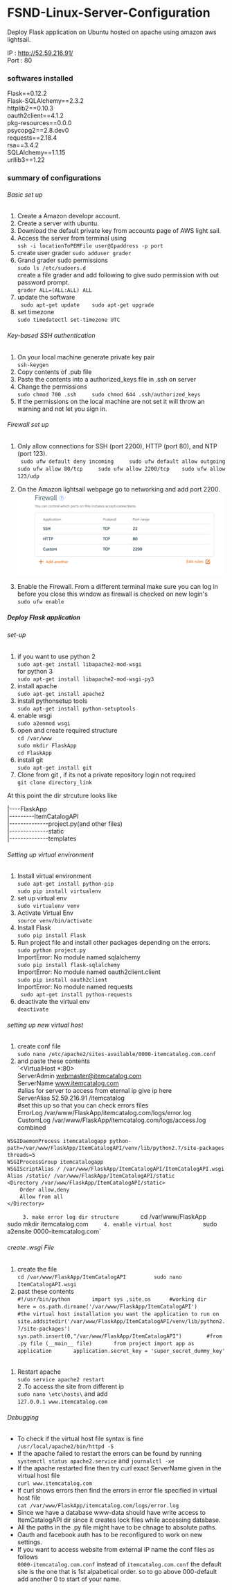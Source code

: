 # FSND-Linux-Server-Configuration

Deploy Flask application on Ubuntu  hosted on apache using amazon aws lightsail.

IP : http://52.59.216.91/   
Port : 80   

### softwares installed 

Flask==0.12.2  
Flask-SQLAlchemy==2.3.2  
httplib2==0.10.3   
oauth2client==4.1.2   
pkg-resources==0.0.0   
psycopg2==2.8.dev0   
requests==2.18.4   
rsa==3.4.2  
SQLAlchemy==1.1.15  
urllib3==1.22  

### summary of configurations 

###### Basic set up 


1. Create a Amazon developr account.  
2. Create a server with ubuntu.  
3. Download the default private key from accounts page of AWS light sail.  
4. Access the server from terminal using   
  `ssh -i locationToPEMFile user@Ipaddress -p port`  
5. create user grader `sudo adduser grader`  
6. Grand grader sudo permissions   
    `sudo ls /etc/sudoers.d`  
    create a file grader and add following to give sudo permission with out password prompt.  
    `grader ALL=(ALL:ALL) ALL`  
7. update the software    
  ` sudo apt-get update   
    sudo apt-get upgrade`   
8. set timezone   
   `sudo timedatectl set-timezone UTC`   
    
###### Key-based SSH authentication

1. On your local machine generate private key pair    
`ssh-keygen`   
2. Copy contents of .pub file   
3. Paste the contents into a authorized_keys file in .ssh on server    
4. Change the permissions    
    `sudo chmod 700 .ssh    
     sudo chmod 644 .ssh/authorized_keys`    
5. If the permissions on the local machine are not set it will throw an warning and not let you sign in.     

###### Firewall set up 

1. Only allow connections for SSH (port 2200), HTTP (port 80), and NTP (port 123).  
` sudo ufw default deny incoming    
  sudo ufw default allow outgoing    
  sudo ufw allow 80/tcp    
  sudo ufw allow 2200/tcp   
  sudo ufw allow 123/udp`     
  
2. On the Amazon lightsail webpage go to networking and add port 2200.     
    ![alt text](https://github.com/ramyaperi/FSND-Linux-Server-Configuration/blob/master/ScreenShot.png "screenshoot")
3. Enable the Firewall. From a different terminal make sure you can log in before you close this window as firewall is checked on new login's    
    `sudo ufw enable`    
    
 ##### Deploy Flask application
 
 ###### set-up
 
 1. if you want to use python 2     
 `sudo apt-get install libapache2-mod-wsgi`    
 for python 3    
 `sudo apt-get install libapache2-mod-wsgi-py3`    
 2. install apache     
 `sudo apt-get install apache2`     
 3. install pythonsetup tools     
 `sudo apt-get install python-setuptools`    
 4. enable wsgi    
 `sudo a2enmod wsgi `    
 5. open  and create required structure    
  `cd /var/www `    
  `sudo mkdir FlaskApp`    
  `cd FlaskApp`    
 6. install git     
  `sudo apt-get install git`     
 7. Clone from git , if its not a private repository login not required    
   `git clone directory_link`    
   
  At this point the dir strcuture looks like     
   
   |----FlaskApp   
   |---------ItemCatalogAPI   
   |--------------project.py(and other files)    
   |--------------static    
   |--------------templates     
   
  ###### Setting up virtual environment     
  1. Install virtual environment    
  `sudo apt-get install python-pip`    
  `sudo pip install virtualenv `    
  2. set up virtual env    
  `sudo virtualenv venv`    
  3. Activate Virtual Env     
  `source venv/bin/activate `    
  4. Install Flask     
  `sudo pip install Flask `    
  5. Run project file and install other packages depending on the errors.     
  `sudo python project.py`    
  ImportError: No module named sqlalchemy    
  `sudo pip install flask-sqlalchemy`    
  ImportError: No module named oauth2client.client     
  `sudo pip install oauth2client`    
  ImportError: No module named requests    
  ` sudo apt-get install python-requests`     
  6. deactivate the virtual env      
  `deactivate`      
  
  ###### setting up new virtual host
  
  1. create conf file     
  `sudo nano /etc/apache2/sites-available/0000-itemcatalog.com.conf`        
  2. and paste these contents         
  `<VirtualHost *:80>       
    ServerAdmin webmaster@itemcatalog.com       
    ServerName www.itemcatalog.com        
    #alias for server to access from eternal ip give ip here        
    ServerAlias 52.59.216.91 /itemcatalog     
    #set this up so that you can check errors files       
    ErrorLog /var/www/FlaskApp/itemcatalog.com/logs/error.log       
    CustomLog /var/www/FlaskApp/itemcatalog.com/logs/access.log combined        

    WSGIDaemonProcess itemcatalogapp python-path=/var/www/FlaskApp/ItemCatalogAPI/venv/lib/python2.7/site-packages threads=5   
    WSGIProcessGroup itemcatalogapp     
    WSGIScriptAlias / /var/www/FlaskApp/ItemCatalogAPI/ItemCatalogAPI.wsgi      
    Alias /static/ /var/www/FlaskApp/ItemCatalogAPI/static      
    <Directory /var/www/FlaskApp/ItemCatalogAPI/static>     
        Order allow,deny      
        Allow from all      
    </Directory>      

</VirtualHost>`     
3. make error log dir structure       
`cd /var/www/FlaskApp       
sudo mkdir itemcatalog.com`     
4. enable virtual host          
`sudo a2ensite 0000-itemcatalog.com`      

###### create .wsgi File
1. create the file        
`cd /var/www/FlaskApp/ItemCatalogAPI        
sudo nano ItemCatalogAPI.wsgi`      
2. past these contents        
`#!/usr/bin/python      
import sys ,site,os     
#working dir      
here = os.path.dirname('/var/www/FlaskApp/ItemCatalogAPI')      
#the virtual host installation you want the application to run on       
site.addsitedir('/var/www/FlaskApp/ItemCatalogAPI/venv/lib/python2.7/site-packages')        
sys.path.insert(0,"/var/www/FlaskApp/ItemCatalogAPI")       
#from .py file (__main__ file)      
from project import app as application      
application.secret_key = 'super_secret_dummy_key'`        

######
1. Restart apache         
`sudo service apache2 restart `       
2 .To access the site from different ip     
`sudo nano \etc\hosts\` and add     
`127.0.0.1 www.itemcatalog.com`     
###### Debugging

* To check if the virtual host file syntax is fine      
 `/usr/local/apache2/bin/httpd -S`      
* If the apache failed to restart the errors can be found by running      
  `systemctl status apache2.service` and `journalctl -xe`     
* If the apache restarted fine then try curl exact ServerName given in the virtual host file      
  `curl www.itemcatalog.com`      
* If curl shows errors then find the errors in error file specified in virtual host file      
  `cat /var/www/FlaskApp/itemcatalog.com/logs/error.log`      
* Since we have a database www-data should have write access to ItemCatalogAPI dir since it creates lock files while accessing database.      
* All the paths in the .py file might have to be chnage to absolute paths.      
* Oauth and facebook auth has to be reconfigured to work on new settings.     
* If you want to access website from external IP name the conf files as follows       
`0000-itemcatalog.com.conf` instead of `itemcatalog.com.conf` the default site is the one that is 1st alpabetical order.  so to go above 000-default add another 0 to start of your name.     
  
  

